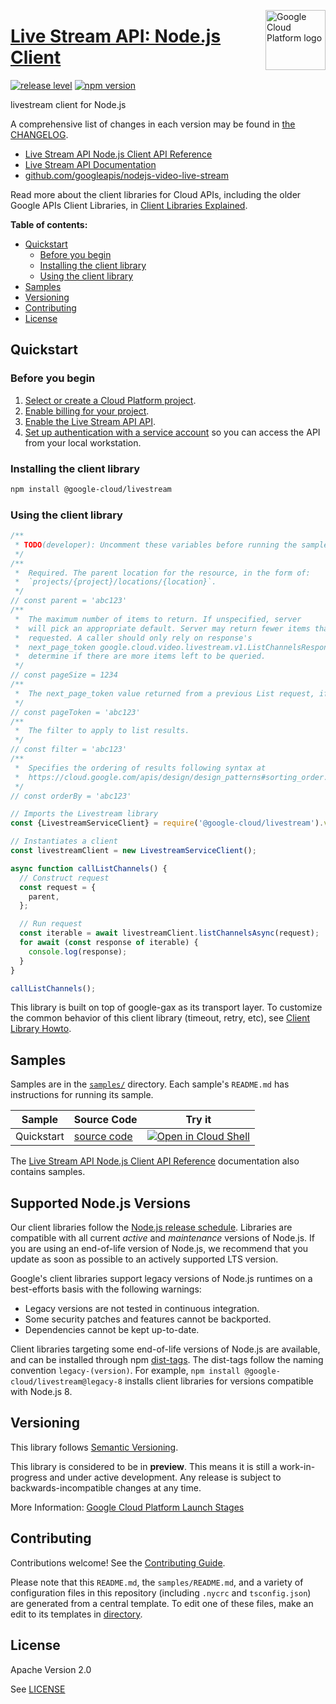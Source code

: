 [//]: # "This README.md file is auto-generated, all changes to this file will be lost."
[//]: # "To regenerate it, use `python -m synthtool`."
<img src="https://avatars2.githubusercontent.com/u/2810941?v=3&s=96" alt="Google Cloud Platform logo" title="Google Cloud Platform" align="right" height="96" width="96"/>

# [Live Stream API: Node.js Client](https://github.com/googleapis/nodejs-video-live-stream)

[![release level](https://img.shields.io/badge/release%20level-preview-yellow.svg?style=flat)](https://cloud.google.com/terms/launch-stages)
[![npm version](https://img.shields.io/npm/v/@google-cloud/livestream.svg)](https://www.npmjs.org/package/@google-cloud/livestream)




livestream client for Node.js


A comprehensive list of changes in each version may be found in
[the CHANGELOG](https://github.com/googleapis/nodejs-video-live-stream/blob/main/CHANGELOG.md).

* [Live Stream API Node.js Client API Reference][client-docs]
* [Live Stream API Documentation][product-docs]
* [github.com/googleapis/nodejs-video-live-stream](https://github.com/googleapis/nodejs-video-live-stream)

Read more about the client libraries for Cloud APIs, including the older
Google APIs Client Libraries, in [Client Libraries Explained][explained].

[explained]: https://cloud.google.com/apis/docs/client-libraries-explained

**Table of contents:**


* [Quickstart](#quickstart)
  * [Before you begin](#before-you-begin)
  * [Installing the client library](#installing-the-client-library)
  * [Using the client library](#using-the-client-library)
* [Samples](#samples)
* [Versioning](#versioning)
* [Contributing](#contributing)
* [License](#license)

## Quickstart

### Before you begin

1.  [Select or create a Cloud Platform project][projects].
1.  [Enable billing for your project][billing].
1.  [Enable the Live Stream API API][enable_api].
1.  [Set up authentication with a service account][auth] so you can access the
    API from your local workstation.

### Installing the client library

```bash
npm install @google-cloud/livestream
```


### Using the client library

```javascript
/**
 * TODO(developer): Uncomment these variables before running the sample.
 */
/**
 *  Required. The parent location for the resource, in the form of:
 *  `projects/{project}/locations/{location}`.
 */
// const parent = 'abc123'
/**
 *  The maximum number of items to return. If unspecified, server
 *  will pick an appropriate default. Server may return fewer items than
 *  requested. A caller should only rely on response's
 *  next_page_token google.cloud.video.livestream.v1.ListChannelsResponse.next_page_token  to
 *  determine if there are more items left to be queried.
 */
// const pageSize = 1234
/**
 *  The next_page_token value returned from a previous List request, if any.
 */
// const pageToken = 'abc123'
/**
 *  The filter to apply to list results.
 */
// const filter = 'abc123'
/**
 *  Specifies the ordering of results following syntax at
 *  https://cloud.google.com/apis/design/design_patterns#sorting_order.
 */
// const orderBy = 'abc123'

// Imports the Livestream library
const {LivestreamServiceClient} = require('@google-cloud/livestream').v1;

// Instantiates a client
const livestreamClient = new LivestreamServiceClient();

async function callListChannels() {
  // Construct request
  const request = {
    parent,
  };

  // Run request
  const iterable = await livestreamClient.listChannelsAsync(request);
  for await (const response of iterable) {
    console.log(response);
  }
}

callListChannels();

```




This library is built on top of google-gax as its transport layer. To customize the common behavior of this client library (timeout, retry, etc), see [Client Library Howto](https://github.com/googleapis/gax-nodejs/blob/main/client-libraries.md).

## Samples

Samples are in the [`samples/`](https://github.com/googleapis/nodejs-video-live-stream/tree/main/samples) directory. Each sample's `README.md` has instructions for running its sample.

| Sample                      | Source Code                       | Try it |
| --------------------------- | --------------------------------- | ------ |
| Quickstart | [source code](https://github.com/googleapis/nodejs-video-live-stream/blob/main/samples/quickstart.js) | [![Open in Cloud Shell][shell_img]](https://console.cloud.google.com/cloudshell/open?git_repo=https://github.com/googleapis/nodejs-video-live-stream&page=editor&open_in_editor=samples/quickstart.js,samples/README.md) |



The [Live Stream API Node.js Client API Reference][client-docs] documentation
also contains samples.

## Supported Node.js Versions

Our client libraries follow the [Node.js release schedule](https://nodejs.org/en/about/releases/).
Libraries are compatible with all current _active_ and _maintenance_ versions of
Node.js.
If you are using an end-of-life version of Node.js, we recommend that you update
as soon as possible to an actively supported LTS version.

Google's client libraries support legacy versions of Node.js runtimes on a
best-efforts basis with the following warnings:

* Legacy versions are not tested in continuous integration.
* Some security patches and features cannot be backported.
* Dependencies cannot be kept up-to-date.

Client libraries targeting some end-of-life versions of Node.js are available, and
can be installed through npm [dist-tags](https://docs.npmjs.com/cli/dist-tag).
The dist-tags follow the naming convention `legacy-(version)`.
For example, `npm install @google-cloud/livestream@legacy-8` installs client libraries
for versions compatible with Node.js 8.

## Versioning

This library follows [Semantic Versioning](http://semver.org/).







This library is considered to be in **preview**. This means it is still a
work-in-progress and under active development. Any release is subject to
backwards-incompatible changes at any time.


More Information: [Google Cloud Platform Launch Stages][launch_stages]

[launch_stages]: https://cloud.google.com/terms/launch-stages

## Contributing

Contributions welcome! See the [Contributing Guide](https://github.com/googleapis/nodejs-video-live-stream/blob/main/CONTRIBUTING.md).

Please note that this `README.md`, the `samples/README.md`,
and a variety of configuration files in this repository (including `.nycrc` and `tsconfig.json`)
are generated from a central template. To edit one of these files, make an edit
to its templates in
[directory](https://github.com/googleapis/synthtool).

## License

Apache Version 2.0

See [LICENSE](https://github.com/googleapis/nodejs-video-live-stream/blob/main/LICENSE)

[client-docs]: https://cloud.google.com/nodejs/docs/reference/livestream/latest
[product-docs]: https://cloud.google.com/livestream/
[shell_img]: https://gstatic.com/cloudssh/images/open-btn.png
[projects]: https://console.cloud.google.com/project
[billing]: https://support.google.com/cloud/answer/6293499#enable-billing
[enable_api]: https://console.cloud.google.com/flows/enableapi?apiid=livestream.googleapis.com
[auth]: https://cloud.google.com/docs/authentication/getting-started
